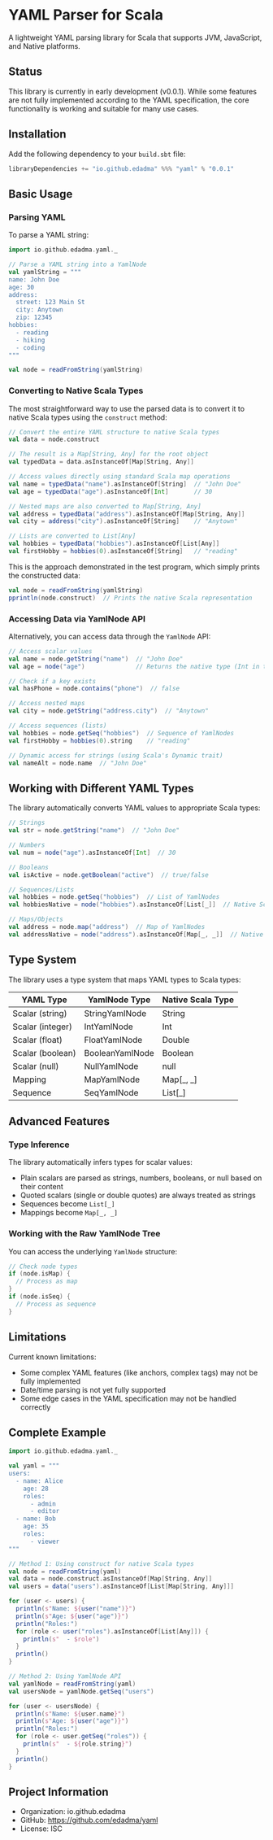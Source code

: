 # YAML Parser for Scala

A lightweight YAML parsing library for Scala that supports JVM, JavaScript, and Native platforms.

## Status

This library is currently in early development (v0.0.1). While some features are not fully implemented according to the YAML specification, the core functionality is working and suitable for many use cases.

## Installation

Add the following dependency to your `build.sbt` file:

```scala
libraryDependencies += "io.github.edadma" %%% "yaml" % "0.0.1"
```

## Basic Usage

### Parsing YAML

To parse a YAML string:

```scala
import io.github.edadma.yaml._

// Parse a YAML string into a YamlNode
val yamlString = """
name: John Doe
age: 30
address:
  street: 123 Main St
  city: Anytown
  zip: 12345
hobbies:
  - reading
  - hiking
  - coding
"""

val node = readFromString(yamlString)
```

### Converting to Native Scala Types

The most straightforward way to use the parsed data is to convert it to native Scala types using the `construct` method:

```scala
// Convert the entire YAML structure to native Scala types
val data = node.construct

// The result is a Map[String, Any] for the root object
val typedData = data.asInstanceOf[Map[String, Any]]

// Access values directly using standard Scala map operations
val name = typedData("name").asInstanceOf[String]  // "John Doe"
val age = typedData("age").asInstanceOf[Int]       // 30

// Nested maps are also converted to Map[String, Any]
val address = typedData("address").asInstanceOf[Map[String, Any]]
val city = address("city").asInstanceOf[String]    // "Anytown"

// Lists are converted to List[Any]
val hobbies = typedData("hobbies").asInstanceOf[List[Any]]
val firstHobby = hobbies(0).asInstanceOf[String]   // "reading"
```

This is the approach demonstrated in the test program, which simply prints the constructed data:

```scala
val node = readFromString(yamlString)
pprintln(node.construct)  // Prints the native Scala representation
```

### Accessing Data via YamlNode API

Alternatively, you can access data through the `YamlNode` API:

```scala
// Access scalar values
val name = node.getString("name")  // "John Doe"
val age = node("age")              // Returns the native type (Int in this case)

// Check if a key exists
val hasPhone = node.contains("phone")  // false

// Access nested maps
val city = node.getString("address.city")  // "Anytown"

// Access sequences (lists)
val hobbies = node.getSeq("hobbies")  // Sequence of YamlNodes
val firstHobby = hobbies(0).string    // "reading"

// Dynamic access for strings (using Scala's Dynamic trait)
val nameAlt = node.name  // "John Doe"
```

## Working with Different YAML Types

The library automatically converts YAML values to appropriate Scala types:

```scala
// Strings
val str = node.getString("name")  // "John Doe"

// Numbers
val num = node("age").asInstanceOf[Int]  // 30

// Booleans
val isActive = node.getBoolean("active")  // true/false

// Sequences/Lists
val hobbies = node.getSeq("hobbies")  // List of YamlNodes
val hobbiesNative = node("hobbies").asInstanceOf[List[_]]  // Native Scala List

// Maps/Objects
val address = node.map("address")  // Map of YamlNodes
val addressNative = node("address").asInstanceOf[Map[_, _]]  // Native Scala Map
```

## Type System

The library uses a type system that maps YAML types to Scala types:

| YAML Type | YamlNode Type | Native Scala Type |
|-----------|---------------|-------------------|
| Scalar (string) | StringYamlNode | String |
| Scalar (integer) | IntYamlNode | Int |
| Scalar (float) | FloatYamlNode | Double |
| Scalar (boolean) | BooleanYamlNode | Boolean |
| Scalar (null) | NullYamlNode | null |
| Mapping | MapYamlNode | Map[_, _] |
| Sequence | SeqYamlNode | List[_] |

## Advanced Features

### Type Inference

The library automatically infers types for scalar values:

- Plain scalars are parsed as strings, numbers, booleans, or null based on their content
- Quoted scalars (single or double quotes) are always treated as strings
- Sequences become `List[_]`
- Mappings become `Map[_, _]`

### Working with the Raw YamlNode Tree

You can access the underlying `YamlNode` structure:

```scala
// Check node types
if (node.isMap) {
  // Process as map
}
if (node.isSeq) {
  // Process as sequence
}
```

## Limitations

Current known limitations:

- Some complex YAML features (like anchors, complex tags) may not be fully implemented
- Date/time parsing is not yet fully supported
- Some edge cases in the YAML specification may not be handled correctly

## Complete Example

```scala
import io.github.edadma.yaml._

val yaml = """
users:
  - name: Alice
    age: 28
    roles:
      - admin
      - editor
  - name: Bob
    age: 35
    roles:
      - viewer
"""

// Method 1: Using construct for native Scala types
val node = readFromString(yaml)
val data = node.construct.asInstanceOf[Map[String, Any]]
val users = data("users").asInstanceOf[List[Map[String, Any]]]

for (user <- users) {
  println(s"Name: ${user("name")}")
  println(s"Age: ${user("age")}")
  println("Roles:")
  for (role <- user("roles").asInstanceOf[List[Any]]) {
    println(s"  - $role")
  }
  println()
}

// Method 2: Using YamlNode API
val yamlNode = readFromString(yaml)
val usersNode = yamlNode.getSeq("users")

for (user <- usersNode) {
  println(s"Name: ${user.name}")
  println(s"Age: ${user("age")}")
  println("Roles:")
  for (role <- user.getSeq("roles")) {
    println(s"  - ${role.string}")
  }
  println()
}
```

## Project Information

- Organization: io.github.edadma
- GitHub: https://github.com/edadma/yaml
- License: ISC